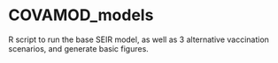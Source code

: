 # COVAMOD_models
R script to run the base SEIR model, as well as 3 alternative vaccination scenarios, and generate basic figures.
